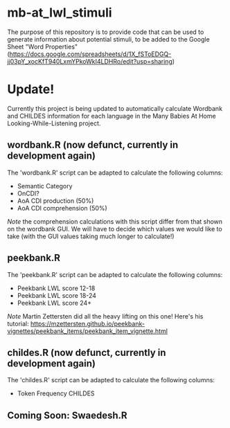 # mb-at_lwl_stimuli

The purpose of this repository is to provide code that can be used to generate information about potential stimuli, to be added to the Google Sheet "Word Properties" (https://docs.google.com/spreadsheets/d/1X_fSToEDGQ-jj03pY_xocKfT940LxmYPkoWkI4LDHRo/edit?usp=sharing)

# Update!

Currently this project is being updated to automatically calculate Wordbank and CHILDES information for each language in the Many Babies At Home Looking-While-Listening project.


## wordbank.R (now defunct, currently in development again)

The 'wordbank.R' script can be adapted to calculate the following columns:

- Semantic Category
- OnCDI?
- AoA CDI production (50%)
- AoA CDI comprehension (50%)

*Note* the comprehension calculations with this script differ from that shown on the wordbank GUI. We will have to decide which values we would like to take (with the GUI values taking much longer to calculate!)


## peekbank.R

The 'peekbank.R' script can be adapted to calculate the following columns:

- Peekbank LWL score 12-18
- Peekbank LWL score 18-24
- Peekbank LWL score 24+

*Note* Martin Zettersten did all the heavy lifting on this one! Here's his tutorial: https://mzettersten.github.io/peekbank-vignettes/peekbank_items/peekbank_item_vignette.html


## childes.R (now defunct, currently in development again)

The 'childes.R' script can be adapted to calculate the following columns:

- Token Frequency CHILDES


## Coming Soon: Swaedesh.R





